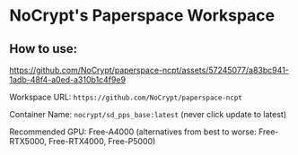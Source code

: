# NoCrypt's Paperspace Workspace

## How to use:

https://github.com/NoCrypt/paperspace-ncpt/assets/57245077/a83bc941-1adb-48f4-a0ed-a310b1c4f9e9


Workspace URL: `https://github.com/NoCrypt/paperspace-ncpt`

Container Name: `nocrypt/sd_pps_base:latest` (never click update to latest)

Recommended GPU: Free-A4000 (alternatives from best to worse: Free-RTX5000, Free-RTX4000, Free-P5000)
 
